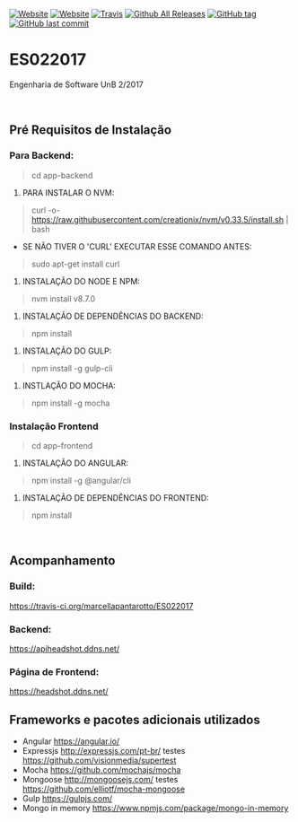 [![Website](https://img.shields.io/website-up-down-green-red/https/headshot.ddns.net.svg?label=headshot-front)]()
[![Website](https://img.shields.io/website-up-down-green-red/https/apiheadshot.ddns.net.svg?label=headshot-back)]()
[![Travis](https://img.shields.io/travis/marcellapantarotto/ES022017.svg)]()
[![Github All Releases](https://img.shields.io/github/downloads/marcellapantarotto/ES022017/total.svg)]()
[![GitHub tag](https://img.shields.io/github/tag/marcellapantarotto/ES022017.svg)]()
[![GitHub last commit](https://img.shields.io/github/last-commit/marcellapantarotto/ES022017.svg)]()
# ES022017
Engenharia de Software UnB 2/2017

</br>

## Pré Requisitos de Instalação
### Para Backend:
> cd app-backend

1. PARA INSTALAR O NVM:</br>
> curl -o- https://raw.githubusercontent.com/creationix/nvm/v0.33.5/install.sh | bash

  - SE NÃO TIVER O 'CURL' EXECUTAR ESSE COMANDO ANTES:</br>
  > sudo apt-get install curl

1. INSTALAÇÃO DO NODE E NPM:</br>
> nvm install v8.7.0

1. INSTALAÇÃO DE DEPENDÊNCIAS DO BACKEND:</br>
> npm install

1. INSTALAÇÃO DO GULP:</br>
> npm install -g gulp-cli

1. INSTLAÇÃO DO MOCHA:</br>
> npm install -g mocha

### Instalação Frontend
> cd app-frontend

1. INSTALAÇÃO DO ANGULAR:</br>
> npm install -g @angular/cli

1. INSTALAÇÃO DE DEPENDÊNCIAS DO FRONTEND:</br>
> npm install

</br>

## Acompanhamento
### Build:
https://travis-ci.org/marcellapantarotto/ES022017

### Backend:
https://apiheadshot.ddns.net/

### Página de Frontend:
https://headshot.ddns.net/

## Frameworks e pacotes adicionais utilizados

- Angular https://angular.io/
- Expressjs http://expressjs.com/pt-br/ testes https://github.com/visionmedia/supertest
- Mocha https://github.com/mochajs/mocha
- Mongoose http://mongoosejs.com/ testes https://github.com/elliotf/mocha-mongoose
- Gulp https://gulpjs.com/
- Mongo in memory https://www.npmjs.com/package/mongo-in-memory
